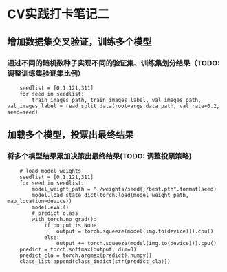 # CV实践打卡笔记二  

## 增加数据集交叉验证，训练多个模型

### 通过不同的随机数种子实现不同的验证集、训练集划分结果（TODO: 调整训练集验证集比例）
        seedlist = [0,1,121,311]
        for seed in seedlist:
            train_images_path, train_images_label, val_images_path, val_images_label = read_split_data(root=args.data_path, val_rate=0.2, seed=seed)

## 加载多个模型，投票出最终结果
### 将多个模型结果累加决策出最终结果(TODO: 调整投票策略)
        # load model weights
        seedlist = [0,1,121,311]
        for seed in seedlist:
            model_weight_path = "./weights/seed{}/best.pth".format(seed)
            model.load_state_dict(torch.load(model_weight_path, map_location=device))
            model.eval()
            # predict class
            with torch.no_grad():
                if output is None:
                    output = torch.squeeze(model(img.to(device))).cpu()
                else:
                    output += torch.squeeze(model(img.to(device))).cpu()
        predict = torch.softmax(output, dim=0)
        predict_cla = torch.argmax(predict).numpy()
        class_list.append(class_indict[str(predict_cla)])